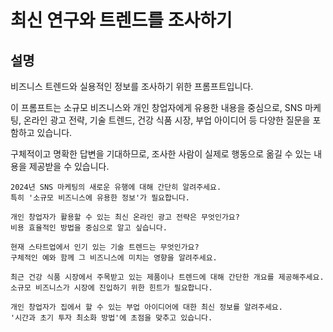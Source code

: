 # 최신 연구와 트렌드를 조사하기

## 설명
비즈니스 트렌드와 실용적인 정보를 조사하기 위한 프롬프트입니다.

이 프롬프트는 소규모 비즈니스와 개인 창업자에게 유용한 내용을 중심으로, SNS 마케팅, 온라인 광고 전략, 기술 트렌드, 건강 식품 시장, 부업 아이디어 등 다양한 질문을 포함하고 있습니다.

구체적이고 명확한 답변을 기대하므로, 조사한 사람이 실제로 행동으로 옮길 수 있는 내용을 제공받을 수 있습니다.

```plaintext
2024년 SNS 마케팅의 새로운 유행에 대해 간단히 알려주세요.
특히 '소규모 비즈니스에 유용한 정보'가 필요합니다.
```

```plaintext
개인 창업자가 활용할 수 있는 최신 온라인 광고 전략은 무엇인가요?
비용 효율적인 방법을 중심으로 알고 싶습니다.
```

```plaintext
현재 스타트업에서 인기 있는 기술 트렌드는 무엇인가요?
구체적인 예와 함께 그 비즈니스에 미치는 영향을 알려주세요.
```

```plaintext
최근 건강 식품 시장에서 주목받고 있는 제품이나 트렌드에 대해 간단한 개요를 제공해주세요.
소규모 비즈니스가 시장에 진입하기 위한 힌트가 필요합니다.
```

```plaintext
개인 창업자가 집에서 할 수 있는 부업 아이디어에 대한 최신 정보를 알려주세요.
'시간과 초기 투자 최소화 방법'에 초점을 맞추고 있습니다.
```